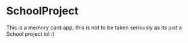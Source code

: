 # SchoolProject
This is a memory card app, this is not to be taken seriously as its just a School project lol :)
